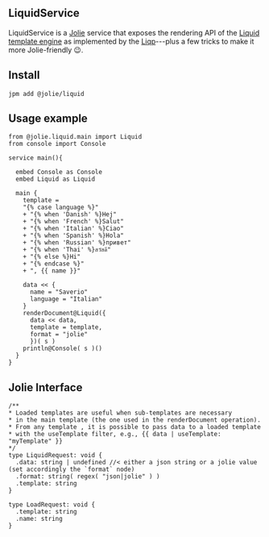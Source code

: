 ## LiquidService 

LiquidService is a [Jolie](https://github.com/jolie/jolie) service that exposes the rendering API of the [Liquid template engine](https://shopify.github.io/liquid/) as implemented by the [Liqp](https://github.com/bkiers/Liqp)---plus a few tricks to make it more Jolie-friendly 😉.

## Install 

`jpm add @jolie/liquid`
## Usage example 

```jolie
from @jolie.liquid.main import Liquid
from console import Console

service main(){

  embed Console as Console
  embed Liquid as Liquid

  main {
    template = 
    "{% case language %}"
    + "{% when 'Danish' %}Hej"
    + "{% when 'French' %}Salut"
    + "{% when 'Italian' %}Ciao"
    + "{% when 'Spanish' %}Hola"
    + "{% when 'Russian' %}привет"
    + "{% when 'Thai' %}สวัสดี"
    + "{% else %}Hi"
    + "{% endcase %}"
    + ", {{ name }}"

    data << { 
      name = "Saverio" 
      language = "Italian"
    }
    renderDocument@Liquid({ 
      data << data,
      template = template,
      format = "jolie" 
      })( s )
    println@Console( s )()
  }
}
```
## Jolie Interface

```Jolie
/**
* Loaded templates are useful when sub-templates are necessary
* in the main template (the one used in the renderDocument operation).
* From any template , it is possible to pass data to a loaded template
* with the useTemplate filter, e.g., {{ data | useTemplate: "myTemplate" }}
*/
type LiquidRequest: void {
  .data: string | undefined //< either a json string or a jolie value (set accordingly the `format` node) 
  .format: string( regex( "json|jolie" ) )
  .template: string
}

type LoadRequest: void {
  .template: string
  .name: string
}
```
